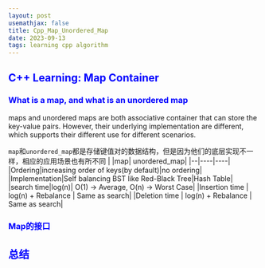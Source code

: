 ```yaml
---
layout: post
usemathjax: false
title: Cpp_Map_Unordered_Map
date: 2023-09-13
tags: learning cpp algorithm
---
```


<!--# <span style="color: blue;"></span>-->
## <span style="color: blue;">C++ Learning: Map Container</span>

### <span style="color: blue;">What is a map, and what is an unordered map</span>

maps and unordered maps are both associative container that can store the key-value pairs. However, their underlying implementation are different, which supports their different use for different scenarios.

`map`和`unordered_map`都是存储键值对的数据结构，但是因为他们的底层实现不一样，相应的应用场景也有所不同
| |map| unordered_map|
|--|----|----|
|Ordering|increasing order of keys(by default)|no ordering|
|Implementation|Self balancing BST like Red-Black Tree|Hash Table|  
|search time|log(n)| O(1) -> Average, O(n) -> Worst Case|
|Insertion time  | log(n) + Rebalance  | Same as search|
|Deletion time   | log(n) + Rebalance  | Same as search|

### <span style="color: blue;">Map的接口</span>

## <span style="color: blue;">总结</span>

